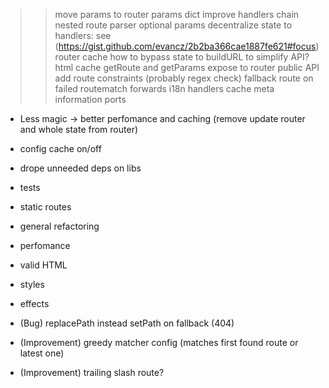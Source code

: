 >> move params to router
>> params dict
>> improve handlers chain
>> nested route parser
>> optional params
>> decentralize state to handlers: see (https://gist.github.com/evancz/2b2ba366cae1887fe621#focus)
>> router cache
>> how to bypass state to buildURL to simplify API?
>> html cache
>> getRoute and getParams expose to router public API
>> add route constraints (probably regex check)
>> fallback route on failed routematch
>> forwards
>> i18n
>> handlers cache
>> meta information ports

- Less magic -> better perfomance and caching (remove update router and whole state from router)
- config cache on/off
- drope unneeded deps on libs

- tests
- static routes
- general refactoring
- perfomance

- valid HTML
- styles
- effects

- (Bug) replacePath instead setPath on fallback (404)
- (Improvement) greedy matcher config (matches first found route or latest one)
- (Improvement) trailing slash route?
